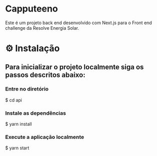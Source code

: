 # Capputeeno
Este é um projeto back end desenvolvido com Next.js para o Front end challenge da Resolve Energia Solar.

# ⚙️ Instalação
## Para inicializar o projeto localmente siga os passos descritos abaixo:

### Entre no diretório
$ cd api

### Instale as dependências
$ yarn install

### Execute a aplicação localmente
$ yarn start